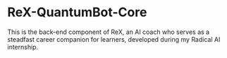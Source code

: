 # ReX-QuantumBot-Core
This is the back-end component of ReX, an AI coach who serves as a steadfast career companion for learners, developed during my Radical AI internship.
